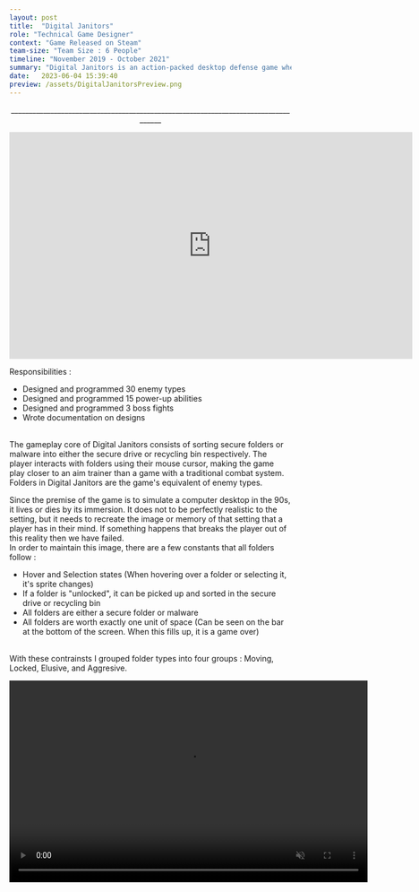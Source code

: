 ```yaml
---
layout: post
title:  "Digital Janitors"
role: "Technical Game Designer"
context: "Game Released on Steam"
team-size: "Team Size : 6 People"
timeline: "November 2019 - October 2021"
summary: "Digital Janitors is an action-packed desktop defense game where hackers have taken your employer’s network hostage, which means the player must go to each computer in the company, excise the virus, and beat the hacker threat."
date:   2023-06-04 15:39:40
preview: /assets/DigitalJanitorsPreview.png
---
```

<p align="center">____________________________________________________________________________________</p>
<p align="center">
<iframe width="720" height="405" src="https://www.youtube.com/embed/ZgYnhckP1VA" title="Digital Janitors Launch Trailer" frameborder="0" allow="accelerometer; autoplay; clipboard-write; encrypted-media; gyroscope; picture-in-picture; web-share" allowfullscreen></iframe>

Responsibilities : <br>
  - Designed and programmed 30 enemy types<br>
  - Designed and programmed 15 power-up abilities<br>
  - Designed and programmed 3 boss fights<br>
  - Wrote documentation on designs<br><br>

The gameplay core of Digital Janitors consists of sorting secure folders or malware into either the secure drive or recycling bin respectively. The player interacts with folders using their mouse cursor, making the game play closer to an aim trainer than a game with a traditional combat system. Folders in Digital Janitors are the game's equivalent of enemy types.

Since the premise of the game is to simulate a computer desktop in the 90s, it lives or dies by its immersion. It does not to be perfectly realistic to the setting, but it needs to recreate the image or memory of that setting that a player has in their mind. If something happens that breaks the player out of this reality then we have failed.<br>
In order to maintain this image, there are a few constants that all folders follow :<br>
  - Hover and Selection states (When hovering over a folder or selecting it, it's sprite changes)<br>
  - If a folder is "unlocked", it can be picked up and sorted in the secure drive or recycling bin<br>
  - All folders are either a secure folder or malware<br>
  - All folders are worth exactly one unit of space (Can be seen on the bar at the bottom of the screen. When this fills up, it is a game over)<br><br>

With these contrainsts I grouped folder types into four groups : Moving, Locked, Elusive, and Aggresive.


<video width="640" height="360" autoplay muted loop>
  <source src="/assets/DigitalJanitorsVideos/RunawayFolder.mp4" type="video/mp4">
</video>
  
</p>
